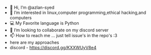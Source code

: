 - 👋 Hi, I’m @azlan-syed
- 👀 I’m interested in linux,computer programming,ethical hacking,and computers
- 💻 My Favorite language is Python
- 💞️ I’m looking to collaborate on my discord server
- 📫 How to reach me ... just tell issue's in the repo's :3 
- here are my approaches 
- discord - https://discord.gg/KXXWUyV8e4
